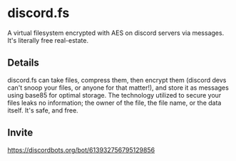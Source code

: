 # discord.fs
A virtual filesystem encrypted with AES on discord servers via messages. It's literally free real-estate.

## Details
discord.fs can take files, compress them, then encrypt them (discord devs can't snoop your files, or anyone for that matter!), and store it as messages using base85 for optimal storage. The technology utilized to secure your files leaks no information; the owner of the file, the file name, or the data itself. It's safe, and free.

## Invite
https://discordbots.org/bot/613932756795129856

